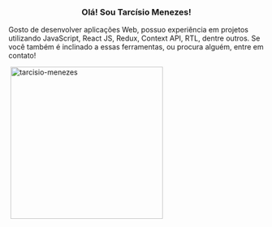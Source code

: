 <h3 align="center"> Olá! Sou Tarcísio Menezes! </h3>
<p align="left"> Gosto de desenvolver aplicações Web, possuo experiência em projetos utilizando JavaScript, React JS, Redux, Context API, RTL, dentre outros. Se você também é inclinado a essas ferramentas, ou procura alguém, entre em contato! </p>

<p>&nbsp;<img align="center" src="https://github-readme-stats.vercel.app/api?username=tarcisio-menezes&show_icons=true&locale=en" alt="tarcisio-menezes" width="300"/></p>
